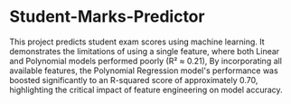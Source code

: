 # Student-Marks-Predictor
This project predicts student exam scores using machine learning. It demonstrates the limitations of using a single feature, where both Linear and Polynomial models performed poorly (R² ≈ 0.21), By incorporating all available features, the Polynomial Regression model's performance was boosted significantly to an R-squared score of approximately 0.70, highlighting the critical impact of feature engineering on model accuracy.
